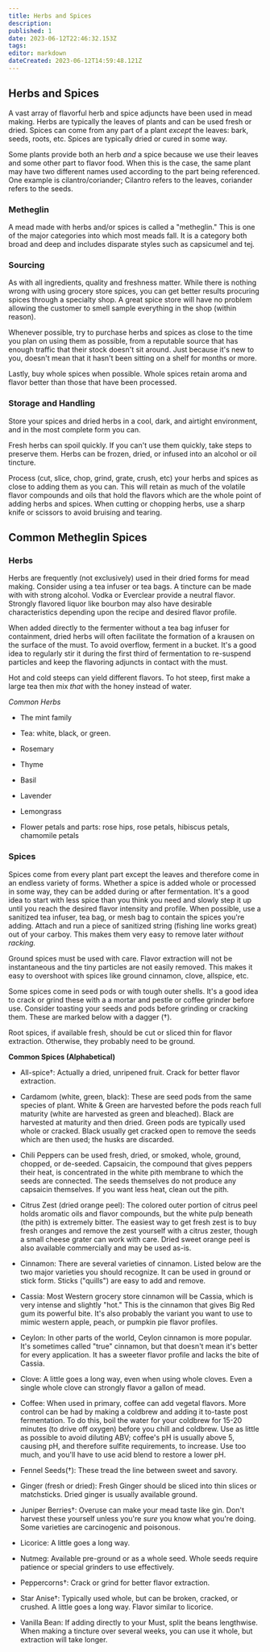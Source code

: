 ```yaml
---
title: Herbs and Spices
description: 
published: 1
date: 2023-06-12T22:46:32.153Z
tags: 
editor: markdown
dateCreated: 2023-06-12T14:59:48.121Z
---
```


## Herbs and Spices

A vast array of flavorful herb and spice adjuncts have been used in mead making. Herbs are typically the leaves of plants and can be used fresh or dried. Spices can come from any part of a plant *except* the leaves: bark, seeds, roots, etc. Spices are typically dried or cured in some way.

Some plants provide both an herb *and* a spice because we use their leaves and some other part to flavor food. When this is the case, the same plant may have two different names used according to the part being referenced. One example is cilantro/coriander; Cilantro refers to the leaves, coriander refers to the seeds.

### Metheglin

A mead made with herbs and/or spices is called a "metheglin." This is one of the major categories into which most meads fall. It is a category both broad and deep and includes disparate styles such as capsicumel and tej.
 
### Sourcing

As with all ingredients, quality and freshness matter. While there is nothing wrong with using grocery store spices, you can get better results procuring spices through a specialty shop. A great spice store will have no problem allowing the customer to smell sample everything in the shop (within reason). 

Whenever possible, try to purchase herbs and spices as close to the time you plan on using them as possible, from a reputable source that has enough traffic that their stock doesn't sit around. Just because it's new to you, doesn't mean that it hasn't been sitting on a shelf for months or more.

Lastly, buy whole spices when possible. Whole spices retain aroma and flavor better than those that have been processed.
 
### Storage and Handling

Store your spices and dried herbs in a cool, dark, and airtight environment, and in the most complete form you can. 

Fresh herbs can spoil quickly. If you can't use them quickly, take steps to preserve them. Herbs can be frozen, dried, or infused into an alcohol or oil tincture.
 
Process (cut, slice, chop, grind, grate, crush, etc) your herbs and spices as close to adding them as you can. This will retain as much of the volatile flavor compounds and oils that hold the flavors which are the whole point of adding herbs and spices. When cutting or chopping herbs, use a sharp knife or scissors to avoid bruising and tearing.

## Common Metheglin Spices

### Herbs

Herbs are frequently (not exclusively) used in their dried forms for mead making. Consider using a tea infuser or tea bags. A tincture can be made with with strong alcohol. Vodka or Everclear provide a neutral flavor. Strongly flavored liquor like bourbon may also have desirable characteristics depending upon the recipe and desired flavor profile.

When added directly to the fermenter without a tea bag infuser for containment, dried herbs will often facilitate the formation of a krausen on the surface of the must. To avoid overflow, ferment in a bucket. It's a good idea to regularly stir it during the first third of fermentation to re-suspend particles and keep the flavoring adjuncts in contact with the must.

Hot and cold steeps can yield different flavors. To hot steep, first make a large tea then mix *that* with the honey instead of water.

*Common Herbs*

* The mint family

* Tea: white, black, or green. 

* Rosemary

* Thyme 

* Basil 

* Lavender 

* Lemongrass 

* Flower petals and parts: rose hips, rose petals, hibiscus petals, chamomile petals

### Spices

Spices come from every plant part except the leaves and therefore come in an endless variety of forms. Whether a spice is added whole or processed in some way, they can be added during or after fermentation. It's a good idea to start with less spice than you think you need and slowly step it up until you reach the desired flavor intensity and profile. When possible, use a sanitized tea infuser, tea bag, or mesh bag to contain the spices you're adding. Attach and run a piece of sanitized string (fishing line works great) out of your carboy. This makes them very easy to remove later *without racking.*

Ground spices must be used with care. Flavor extraction will not be instantaneous and the tiny particles are not easily removed. This makes it easy to overshoot with spices like ground cinnamon, clove, allspice, etc.

Some spices come in seed pods or with tough outer shells. It's a good idea to crack or grind these with a a mortar and pestle or coffee grinder before use. Consider toasting your seeds and pods before grinding or cracking them. These are marked below with a dagger (†).

Root spices, if available fresh, should be cut or sliced thin for flavor extraction. Otherwise, they probably need to be ground.

**Common Spices (Alphabetical)**

* All-spice†: Actually a dried, unripened fruit. Crack for better flavor extraction.

* Cardamom (white, green, black): These are seed pods from the same species of plant. White &amp; Green are harvested before the pods reach full maturity (white are harvested as green and bleached). Black are harvested at maturity and then dried. Green pods are typically used whole or cracked. Black usually get cracked open to remove the seeds which are then used; the husks are discarded.

* Chili Peppers can be used fresh, dried, or smoked, whole, ground, chopped, or de-seeded. Capsaicin, the compound that gives peppers their heat, is concentrated in the white pith membrane to which the seeds are connected. The seeds themselves do not produce any capsaicin themselves. If you want less heat, clean out the pith.

* Citrus Zest (dried orange peel): The colored outer portion of citrus peel holds aromatic oils and flavor compounds, but the white pulp beneath (the pith) is extremely bitter. The easiest way to get fresh zest is to buy fresh oranges and remove the zest yourself with a citrus zester, though a small cheese grater can work with care. Dried sweet orange peel is also available commercially and may be used as-is.

* Cinnamon: There are several varieties of cinnamon. Listed below are the two major varieties you should recognize. It can be used in ground or stick form. Sticks ("quills") are easy to add and remove.

 * Cassia: Most Western grocery store cinnamon will be Cassia, which is very intense and slightly "hot." This is the cinnamon that gives Big Red gum its powerful bite. It's also probably the variant you want to use to mimic western apple, peach, or pumpkin pie flavor profiles.

 * Ceylon: In other parts of the world, Ceylon cinnamon is more popular. It's sometimes called "true" cinnamon, but that doesn't mean it's better for every application. It has a sweeter flavor profile and lacks the bite of Cassia.

* Clove: A little goes a long way, even when using whole cloves. Even a single whole clove can strongly flavor a gallon of mead.

* Coffee: When used in primary, coffee can add vegetal flavors. More control can be had by making a coldbrew and adding it to-taste post fermentation. To do this, boil the water for your coldbrew for 15-20 minutes (to drive off oxygen) before you chill and coldbrew. Use as little as possible to avoid diluting ABV; coffee's pH is usually above 5, causing pH, and therefore sulfite requirements, to increase. Use too much, and you'll have to use acid blend to restore a lower pH.

* Fennel Seeds(†): These tread the line between sweet and savory.

* Ginger (fresh or dried): Fresh Ginger should be sliced into thin slices or matchsticks. Dried ginger is usually available ground.

* Juniper Berries†: Overuse can make your mead taste like gin. Don't harvest these yourself unless you're *sure* you know what you're doing. Some varieties are carcinogenic and poisonous.

* Licorice: A little goes a long way.
 
* Nutmeg: Available pre-ground or as a whole seed. Whole seeds require patience or special grinders to use effectively.

* Peppercorns†: Crack or grind for better flavor extraction.
 
* Star Anise†: Typically used whole, but can be broken, cracked, or crushed. A little goes a long way. Flavor similar to licorice.

* Vanilla Bean: If adding directly to your Must, split the beans lengthwise. When making a tincture over several weeks, you can use it whole, but extraction will take longer.